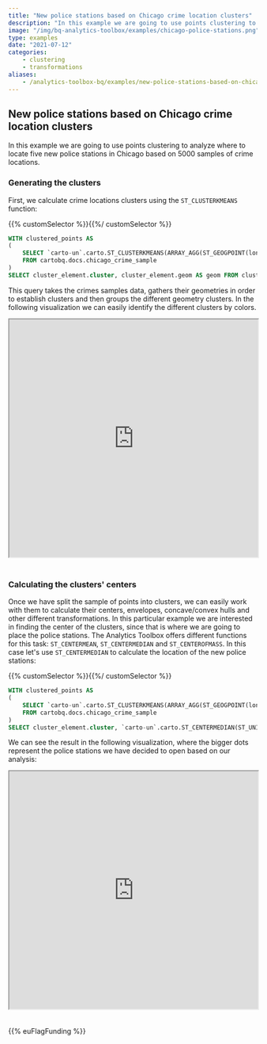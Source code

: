 ```yaml
---
title: "New police stations based on Chicago crime location clusters"
description: "In this example we are going to use points clustering to analyze where to locate five new police stations in Chicago based on 5000 samples of crime locations."
image: "/img/bq-analytics-toolbox/examples/chicago-police-stations.png"
type: examples
date: "2021-07-12"
categories:
    - clustering
    - transformations
aliases:
    - /analytics-toolbox-bq/examples/new-police-stations-based-on-chicago-crime-location-clusters/
---
```

## New police stations based on Chicago crime location clusters

In this example we are going to use points clustering to analyze where to locate five new police stations in Chicago based on 5000 samples of crime locations.

### Generating the clusters

First, we calculate crime locations clusters using the `ST_CLUSTERKMEANS` function:

{{% customSelector %}}𝅺{{%/ customSelector %}}
```sql
WITH clustered_points AS
(
    SELECT `carto-un`.carto.ST_CLUSTERKMEANS(ARRAY_AGG(ST_GEOGPOINT(longitude, latitude)), 5) AS cluster_arr
    FROM cartobq.docs.chicago_crime_sample
)
SELECT cluster_element.cluster, cluster_element.geom AS geom FROM clustered_points, UNNEST(cluster_arr) AS cluster_element
```

This query takes the crimes samples data, gathers their geometries in order to establish clusters and then groups the different geometry clusters. In the following visualization we can easily identify the different clusters by colors.

<iframe height=480px width=100% style='margin-bottom:20px' src="https://gcp-us-east1.app.carto.com/map/557ec65b-9715-49fd-9617-19d684fc8a60" title="Chicago crime clusters."></iframe>

### Calculating the clusters' centers

Once we have split the sample of points into clusters, we can easily work with them to calculate their centers, envelopes, concave/convex hulls and other different transformations. In this particular example we are interested in finding the center of the clusters, since that is where we are going to place the police stations. The Analytics Toolbox offers different functions for this task: `ST_CENTERMEAN`, `ST_CENTERMEDIAN` and `ST_CENTEROFMASS`. In this case let's use `ST_CENTERMEDIAN` to calculate the location of the new police stations:

{{% customSelector %}}𝅺{{%/ customSelector %}}
```sql
WITH clustered_points AS
(
    SELECT `carto-un`.carto.ST_CLUSTERKMEANS(ARRAY_AGG(ST_GEOGPOINT(longitude, latitude)), 5) AS cluster_arr
    FROM cartobq.docs.chicago_crime_sample
)
SELECT cluster_element.cluster, `carto-un`.carto.ST_CENTERMEDIAN(ST_UNION_AGG(cluster_element.geom)) AS geom FROM clustered_points, UNNEST(cluster_arr) AS cluster_element GROUP BY cluster_element.cluster
```

We can see the result in the following visualization, where the bigger dots represent the police stations we have decided to open based on our analysis:

<iframe height=480px width=100% style='margin-bottom:20px' src="https://gcp-us-east1.app.carto.com/map/8630e041-82bb-4100-8af6-6fc1ea1362bd" title="Chicago crime clusters centers."></iframe>

{{% euFlagFunding %}}
